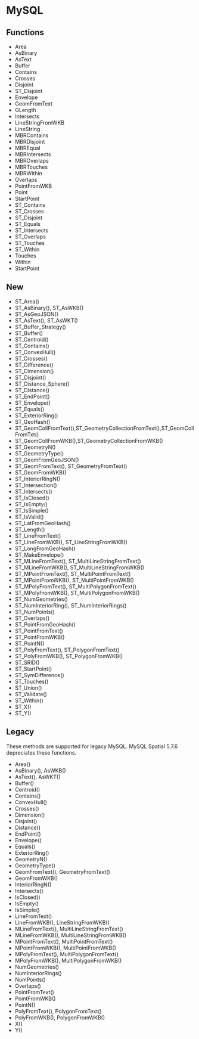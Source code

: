 # MySQL

## Functions

* Area
* AsBinary
* AsText
* Buffer
* Contains
* Crosses
* Disjoint
* ST_Disjoint
* Envelope
* GeomFromText
* GLength
* Intersects
* LineStringFromWKB
* LineString
* MBRContains
* MBRDisjoint
* MBREqual
* MBRIntersects
* MBROverlaps
* MBRTouches
* MBRWithin
* Overlaps
* PointFromWKB
* Point
* StartPoint
* ST_Contains
* ST_Crosses
* ST_Disjoint
* ST_Equals
* ST_Intersects
* ST_Overlaps
* ST_Touches
* ST_Within
* Touches
* Within
* StartPoint

## New 
* ST_Area()
* ST_AsBinary(), ST_AsWKB()
* ST_AsGeoJSON()
* ST_AsText(), ST_AsWKT()
* ST_Buffer_Strategy()
* ST_Buffer()
* ST_Centroid()
* ST_Contains()
* ST_ConvexHull()
* ST_Crosses()
* ST_Difference()
* ST_Dimension()
* ST_Disjoint()
* ST_Distance_Sphere()
* ST_Distance()
* ST_EndPoint()
* ST_Envelope()
* ST_Equals()
* ST_ExteriorRing()
* ST_GeoHash()
* ST_GeomCollFromText(),ST_GeometryCollectionFromText(),ST_GeomCollFromTxt()
* ST_GeomCollFromWKB(),ST_GeometryCollectionFromWKB()
* ST_GeometryN()
* ST_GeometryType()
* ST_GeomFromGeoJSON()
* ST_GeomFromText(), ST_GeometryFromText()
* ST_GeomFromWKB()
* ST_InteriorRingN()
* ST_Intersection()
* ST_Intersects()
* ST_IsClosed()
* ST_IsEmpty()
* ST_IsSimple()
* ST_IsValid()
* ST_LatFromGeoHash()
* ST_Length()
* ST_LineFromText()
* ST_LineFromWKB(), ST_LineStringFromWKB()
* ST_LongFromGeoHash()
* ST_MakeEnvelope()
* ST_MLineFromText(), ST_MultiLineStringFromText()
* ST_MLineFromWKB(), ST_MultiLineStringFromWKB()
* ST_MPointFromText(), ST_MultiPointFromText()
* ST_MPointFromWKB(), ST_MultiPointFromWKB()
* ST_MPolyFromText(), ST_MultiPolygonFromText()
* ST_MPolyFromWKB(), ST_MultiPolygonFromWKB()
* ST_NumGeometries()
* ST_NumInteriorRing(), ST_NumInteriorRings()
* ST_NumPoints()
* ST_Overlaps()
* ST_PointFromGeoHash()
* ST_PointFromText()
* ST_PointFromWKB()
* ST_PointN()
* ST_PolyFromText(), ST_PolygonFromText()
* ST_PolyFromWKB(), ST_PolygonFromWKB()
* ST_SRID()
* ST_StartPoint()
* ST_SymDifference()
* ST_Touches()
* ST_Union()
* ST_Validate()
* ST_Within()
* ST_X()
* ST_Y()

## Legacy

These methods are supported for legacy MySQL. MySQL Spatial 5.7.6 depreciates these functions.

* Area() 
* AsBinary(), AsWKB()
* AsText(), AsWKT() 
* Buffer() 
* Centroid()
* Contains()
* ConvexHull()
* Crosses()
* Dimension()
* Disjoint()
* Distance()
* EndPoint()
* Envelope()
* Equals()
* ExteriorRing()
* GeometryN()
* GeometryType()
* GeomFromText(), GeometryFromText()
* GeomFromWKB()
* InteriorRingN()
* Intersects()
* IsClosed()
* IsEmpty()
* IsSimple()
* LineFromText()
* LineFromWKB(), LineStringFromWKB()
* MLineFromText(), MultiLineStringFromText()
* MLineFromWKB(), MultiLineStringFromWKB()
* MPointFromText(), MultiPointFromText()
* MPointFromWKB(), MultiPointFromWKB()
* MPolyFromText(), MultiPolygonFromText()
* MPolyFromWKB(), MultiPolygonFromWKB()
* NumGeometries()
* NumInteriorRings()
* NumPoints()
* Overlaps()
* PointFromText()
* PointFromWKB()
* PointN()
* PolyFromText(), PolygonFromText()
* PolyFromWKB(), PolygonFromWKB()
* X()
* Y()
